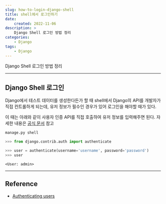 ```yaml
---
slug: how-to-login-django-shell
title: shell에서 로그인하기
date:
    created: 2022-11-06
description: >
    Django Shell 로그인 방법 정리
categories:
    - Django
tags:
    - Django
---
```


Django Shell 로그인 방법 정리

<!-- more -->

---

## Django Shell 로그인

Django에서 테스트 데이터를 생성한다든가 할 때 shell에서 Django의 API를 개발자가 직접 컨트롤하게 되는데, 유저 정보가 필수인 경우가 있어 로그인을 해야할 때가 있다.  

이 때는 아래와 같이 사용자 인증 API를 직접 호출하여 유저 정보를 입력해주면 된다. 자세한 내용은 [공식 문서](https://docs.djangoproject.com/en/4.1/topics/auth/default/#authenticating-users) 참고  

```bat
manage.py shell
```

```python
>>> from django.contrib.auth import authenticate

>>> user = authenticate(username='username', password='password')
>>> user
```
```
<User: admin>
```

---
## Reference
- [Authenticating users](https://docs.djangoproject.com/en/4.1/topics/auth/default/#authenticating-users)